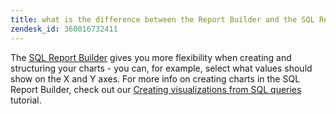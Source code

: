 ```yaml
---
title: what is the difference between the Report Builder and the SQL Report Builder?
zendesk_id: 360016732411
---
```


The [SQL Report Builder](../dev-reports/sql-rpt-bldr.md) gives you more flexibility when creating and structuring your charts - you can, for example, select what values should show on the X and Y axes. For more info on creating charts in the SQL Report Builder, check out our [Creating visualizations from SQL queries](../../tutorials/create-visuals-from-sql.md) tutorial.
